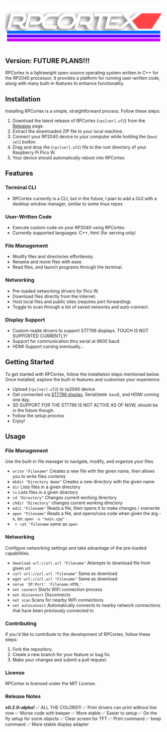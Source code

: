 ![RPCortex](Assets/RPCortex.png)

## Version: FUTURE PLANS!!!

RPCortex is a lightweight open-source operating system written in C++ for the RP2040 processor. It provides a platform for running user-written code, along with many built-in features to enhance functionality.

## Installation

Installing RPCortex is a simple, straightforward process. Follow these steps:

1. Download the latest release of RPCortex (`rpc[ver].uf2`) from the [Releases](https://github.com/DaSh1101/RPCortex/releases) page.
2. Extract the downloaded ZIP file to your local machine.
3. Connect your RP2040 device to your computer while holding the (`boot sel`) button.
4. Drag and drop the (`rpc[ver].uf2`) file to the root directory of your Raspberry Pi Pico W.
5. Your device should automatically reboot into RPCortex.

## Features

### Terminal CLI
- RPCortex currently is a CLI, but in the future, I plan to add a GUI with a desktop window manager, similar to some linux repos
 
### User-Written Code
- Execute custom code on your RP2040 using RPCortex.
- Currently supported languages: C++, html (for serving only)
  
### File Management
- Modify files and directories effortlessly.
- Rename and move files with ease.
- Read files, and launch programs through the terminal.
  
### Networking
- Pre-loaded networking drivers for Pico W.
- Download files directly from the internet.
- Host local files and public sites (requires port forwarding).
- Toggle to scan through a list of saved networks and auto-connect.

### Display Support
- Custom-made drivers to support ST7796 displays. TOUCH IS NOT SUPPORTED CURRENTLY!
- Support for communication thru serial at 9600 baud
- HDMI Support coming eventually...

## Getting Started

To get started with RPCortex, follow the installation steps mentioned below. Once installed, explore the built-in features and customize your experience.
- Upload (`rpc[ver].uf2`) to rp2040 device
- Get connected via [ST7796 display]([https://github.com/DaSh1101/RPCortex/?](http://www.lcdwiki.com/3.5inch_IPS_SPI_Module_ST7796)), Serial(`9600 baud`), and HDMI coming one day.
- SD SUPPORT FOR THE ST7796 IS NOT ACTIVE AS OF NOW, should be in the future though.
- Follow the setup process
- Enjoy!

## Usage

### File Management
Use the built-in file manager to navigate, modify, and organize your files.

- `write "Filename"` Creates a new file with the given name, then allows you to write files contents
- `mkdir "Directory Name"` Creates a new directory with the given name
- `dir` Lists files in a given directory
- `ls` Lists files in a given directory
- `cd "Directory"` Changes current working directory
- `chdir "Directory"` changes current working directory
- `edit "Filename"` Reads a file, then opens it to make changes / overwrite
- `open "Filename"` Reads a file, and opens/runs code when given the arg -s, ex: `open -s "main.cpp"`
- - `cat "Filename` same as `open`

### Networking
Configure networking settings and take advantage of the pre-loaded capabilities.

- `download url://url.url "Filename"` Attempts to download file from given url
- `curl url://url.url "Filename"` Same as download
- `wget url://url.url "Filename"` Same as download
- `serve 'IP:Port' 'Filename.HTML'`
- `net connect` Starts WiFi connection process
- `net disconnect` Disconnects
- `net scan` Scans for nearby WiFi connections
- `net autoconnect` Automatically connects to nearby network connections that have been previously connected to

### Contributing
If you'd like to contribute to the development of RPCortex, follow these steps:

1. Fork the repository.
2. Create a new branch for your feature or bug fix.
3. Make your changes and submit a pull request.

### License
RPCortex is licensed under the MIT License.

### Release Notes
***v0.2.0-alpha!***
✅ ALL THE COLORS!!!
✅ Print drivers can print without line now
✅ Morse code with beeper
✅ More stable
✅ Easier to setup
✅ On the fly setup for some objects
✅ Clear screen for TFT
✅ Print command
✅ beep command
✅ More stable display adapter

